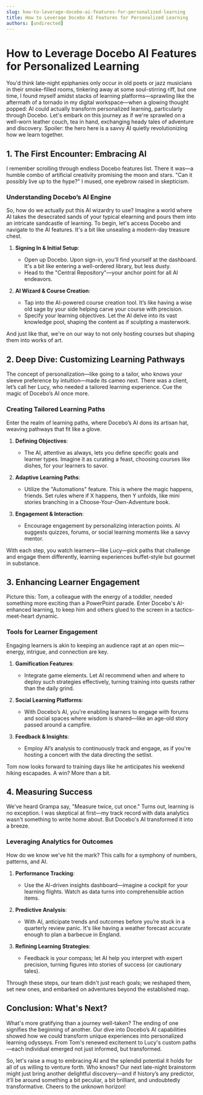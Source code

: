```yaml
---
slug: how-to-leverage-docebo-ai-features-for-personalized-learning
title: How to Leverage Docebo AI Features for Personalized Learning
authors: [undirected]
---
```



# How to Leverage Docebo AI Features for Personalized Learning

You'd think late-night epiphanies only occur in old poets or jazz musicians in their smoke-filled rooms, tinkering away at some soul-stirring riff, but one time, I found myself amidst stacks of learning platforms—sprawling like the aftermath of a tornado in my digital workspace—when a glowing thought popped: AI could actually transform personalized learning, particularly through Docebo. Let's embark on this journey as if we're sprawled on a well-worn leather couch, tea in hand, exchanging heady tales of adventure and discovery. Spoiler: the hero here is a savvy AI quietly revolutionizing how we learn together.

## 1. The First Encounter: Embracing AI 

I remember scrolling through endless Docebo features list. There it was—a humble combo of artificial creativity promising the moon and stars. "Can it possibly live up to the hype?" I mused, one eyebrow raised in skepticism.

### Understanding Docebo’s AI Engine

So, how do we actually put this AI wizardry to use? Imagine a world where AI takes the desecrated sands of your typical elearning and pours them into an intricate sandcastle of learning. To begin, let's access Docebo and navigate to the AI features. It's a bit like unsealing a modern-day treasure chest.

1. **Signing In & Initial Setup**: 
   - Open up Docebo. Upon sign-in, you'll find yourself at the dashboard. It's a bit like entering a well-ordered library, but less dusty.
   - Head to the "Central Repository"—your anchor point for all AI endeavors.

2. **AI Wizard & Course Creation**:
   - Tap into the AI-powered course creation tool. It’s like having a wise old sage by your side helping carve your course with precision.
   - Specify your learning objectives. Let the AI delve into its vast knowledge pool, shaping the content as if sculpting a masterwork.

And just like that, we're on our way to not only hosting courses but shaping them into works of art.

## 2. Deep Dive: Customizing Learning Pathways

The concept of personalization—like going to a tailor, who knows your sleeve preference by intuition—made its cameo next. There was a client, let’s call her Lucy, who needed a tailored learning experience. Cue the magic of Docebo’s AI once more.

### Creating Tailored Learning Paths

Enter the realm of learning paths, where Docebo’s AI dons its artisan hat, weaving pathways that fit like a glove.

1. **Defining Objectives**: 
   - The AI, attentive as always, lets you define specific goals and learner types. Imagine it as curating a feast, choosing courses like dishes, for your learners to savor.

2. **Adaptive Learning Paths**: 
   - Utilize the "Automations" feature. This is where the magic happens, friends. Set rules where if X happens, then Y unfolds, like mini stories branching in a Choose-Your-Own-Adventure book.

3. **Engagement & Interaction**: 
   - Encourage engagement by personalizing interaction points. AI suggests quizzes, forums, or social learning moments like a savvy mentor.

With each step, you watch learners—like Lucy—pick paths that challenge and engage them differently, learning experiences buffet-style but gourmet in substance.

## 3. Enhancing Learner Engagement

Picture this: Tom, a colleague with the energy of a toddler, needed something more exciting than a PowerPoint parade. Enter Docebo's AI-enhanced learning, to keep him and others glued to the screen in a tactics-meet-heart dynamic.

### Tools for Learner Engagement

Engaging learners is akin to keeping an audience rapt at an open mic—energy, intrigue, and connection are key.

1. **Gamification Features**: 
   - Integrate game elements. Let AI recommend when and where to deploy such strategies effectively, turning training into quests rather than the daily grind.

2. **Social Learning Platforms**: 
   - With Docebo’s AI, you're enabling learners to engage with forums and social spaces where wisdom is shared—like an age-old story passed around a campfire.

3. **Feedback & Insights**: 
   - Employ AI’s analysis to continuously track and engage, as if you're hosting a concert with the data directing the setlist.

Tom now looks forward to training days like he anticipates his weekend hiking escapades. A win? More than a bit.

## 4. Measuring Success

We've heard Grampa say, "Measure twice, cut once." Turns out, learning is no exception. I was skeptical at first—my track record with data analytics wasn't something to write home about. But Docebo's AI transformed it into a breeze.

### Leveraging Analytics for Outcomes

How do we know we've hit the mark? This calls for a symphony of numbers, patterns, and AI.

1. **Performance Tracking**:
   - Use the AI-driven insights dashboard—imagine a cockpit for your learning flights. Watch as data turns into comprehensible action items.

2. **Predictive Analysis**:
   - With AI, anticipate trends and outcomes before you’re stuck in a quarterly review panic. It's like having a weather forecast accurate enough to plan a barbecue in England.

3. **Refining Learning Strategies**:
   - Feedback is your compass; let AI help you interpret with expert precision, turning figures into stories of success (or cautionary tales).

Through these steps, our team didn't just reach goals; we reshaped them, set new ones, and embarked on adventures beyond the established map.

## Conclusion: What's Next?

What's more gratifying than a journey well-taken? The ending of one signifies the beginning of another. Our dive into Docebo’s AI capabilities showed how we could transform unique experiences into personalized learning odysseys. From Tom's renewed excitement to Lucy's custom paths—each individual emerged not just informed, but transformed.

So, let's raise a mug to embracing AI and the splendid potential it holds for all of us willing to venture forth. Who knows? Our next late-night brainstorm might just bring another delightful discovery—and if history’s any predictor, it’ll be around something a bit peculiar, a bit brilliant, and undoubtedly transformative. Cheers to the unknown horizon!